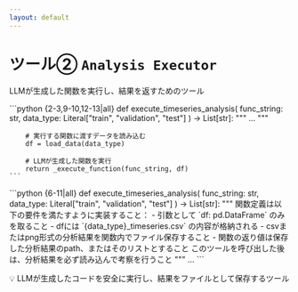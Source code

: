 ```yaml
---
layout: default
---
```


# ツール② `Analysis Executor`

<p class="text-xl text-gray-600 mb-6">
LLMが生成した関数を実行し、結果を返すためのツール
</p>

<div class="grid grid-cols-2 gap-4">
  <div>
    ```python {2-3,9-10,12-13|all}
    def execute_timeseries_analysis(
        func_string: str, 
        data_type: Literal["train", "validation", "test"]
    ) -> List[str]:
        """
        ...
        """
        
        # 実行する関数に渡すデータを読み込む
        df = load_data(data_type)

        # LLMが生成した関数を実行
        return _execute_function(func_string, df)
    ```
  </div>
  
  <div v-click>
    ```python {6-11|all}
    def execute_timeseries_analysis(
        func_string: str, 
        data_type: Literal["train", "validation", "test"]
    ) -> List[str]:
        """
        関数定義は以下の要件を満たすように実装すること：
          - 引数として `df: pd.DataFrame` のみを取ること
          - dfには `{data_type}_timeseries.csv` の内容が格納される
          - csvまたはpng形式の分析結果を関数内でファイル保存すること
          - 関数の返り値は保存した分析結果のpath、またはそのリストとすること
        このツールを呼び出した後は、分析結果を必ず読み込んで考察を行うこと
        """
        ...
    ```
  </div>
</div>

<div v-click class="mt-6 bg-orange-50 p-4 rounded-lg">
  <p class="text-lg">
    💡 LLMが生成したコードを安全に実行し、結果をファイルとして保存するツール
  </p>
</div>